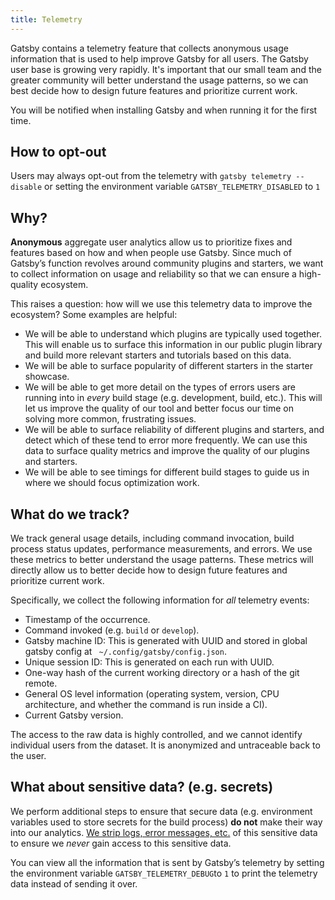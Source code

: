 ```yaml
---
title: Telemetry
---
```


Gatsby contains a telemetry feature that collects anonymous usage information that is used to help improve Gatsby for all users.
The Gatsby user base is growing very rapidly. It's important that our small team and the greater community will better understand the usage patterns, so we can best decide how to design future features and prioritize current work.

You will be notified when installing Gatsby and when running it for the first time.

## How to opt-out

Users may always opt-out from the telemetry with `gatsby telemetry --disable` or setting the environment variable `GATSBY_TELEMETRY_DISABLED` to `1`

## Why?

**Anonymous** aggregate user analytics allow us to prioritize fixes and features based on how and when people use Gatsby.
Since much of Gatsby’s function revolves around community plugins and starters, we want to collect information on usage
and reliability so that we can ensure a high-quality ecosystem.

This raises a question: how will we use this telemetry data to improve the ecosystem? Some examples are helpful:

- We will be able to understand which plugins are typically used together. This will enable us to surface this information in our public plugin library and build more relevant starters and tutorials based on this data.
- We will be able to surface popularity of different starters in the starter showcase.
- We will be able to get more detail on the types of errors users are running into in _every_ build stage (e.g. development, build, etc.). This will let us improve the quality of our tool and better focus our time on solving more common, frustrating issues.
- We will be able to surface reliability of different plugins and starters, and detect which of these tend to error more frequently. We can use this data to surface quality metrics and improve the quality of our plugins and starters.
- We will be able to see timings for different build stages to guide us in where we should focus optimization work.

## What do we track?

We track general usage details, including command invocation, build process status updates, performance measurements, and errors.
We use these metrics to better understand the usage patterns. These metrics will directly allow us to better decide how to design future features and prioritize current work.

Specifically, we collect the following information for _all_ telemetry events:

- Timestamp of the occurrence.
- Command invoked (e.g. `build` or `develop`).
- Gatsby machine ID: This is generated with UUID and stored in global gatsby config at ` ~/.config/gatsby/config.json`.
- Unique session ID: This is generated on each run with UUID.
- One-way hash of the current working directory or a hash of the git remote.
- General OS level information (operating system, version, CPU architecture, and whether the command is run inside a CI).
- Current Gatsby version.

The access to the raw data is highly controlled, and we cannot identify individual users from the dataset. It is anonymized and untraceable back to the user.

## What about sensitive data? (e.g. secrets)

We perform additional steps to ensure that secure data (e.g. environment variables used to store secrets for the build process) **do not** make their way into our analytics. [We strip logs, error messages, etc.](https://github.com/gatsbyjs/gatsby/blob/master/packages/gatsby-telemetry/src/error-helpers.js) of this sensitive data to ensure we _never_ gain access to this sensitive data.

You can view all the information that is sent by Gatsby’s telemetry by setting the environment variable `GATSBY_TELEMETRY_DEBUG`to `1` to print the telemetry data instead of sending it over.
